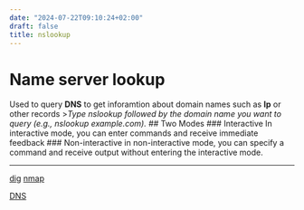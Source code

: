 ```yaml
---
date: "2024-07-22T09:10:24+02:00"
draft: false
title: nslookup
---
```


# Name server lookup

Used to query **DNS** to get inforamtion about domain names such as
**Ip** or other records \>*Type nslookup followed by the domain name you
want to query (e.g., nslookup example.com).* ## Two Modes ###
Interactive In interactive mode, you can enter commands and receive
immediate feedback ### Non-interactive in non-interactive mode, you can
specify a command and receive output without entering the interactive
mode.

------------------------------------------------------------------------

[dig](//posts/dig_command)
[nmap](//posts/linux/nmap)

[DNS](//posts/Network/Phisicall/DNS)
